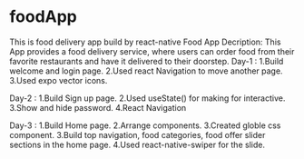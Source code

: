# foodApp
This is food delivery app build by react-native
Food App Decription:
This App provides a food delivery service, where users can order food from their favorite restaurants and have it delivered to their doorstep.
Day-1 : 
1.Build welcome and login page.
2.Used react Navigation to move another page.
3.Used expo vector icons.

Day-2 : 
1.Build Sign up page.
2.Used useState() for making for interactive.
3.Show and hide password.
4.React Navigation

Day-3 : 
1.Build Home page.
2.Arrange components.
3.Created globle css component.
3.Build top navigation, food categories, food offer slider sections in the home page.
4.Used react-native-swiper for the slide.
